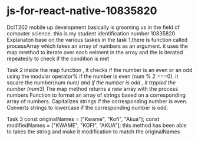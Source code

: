 # js-for-react-native-10835820
DcIT202 mobile up development basically is grooming us in the field of computer science.
this is my student identification number 10835820
Explanaton base on the various taskes 
in the task 1,there is function called  processArray which takes an array of numbers as an argument.
it uses the  map mrethod to iterate over each eelment in the array and  the is iterated repeatedly to check if the condition is met

Task 2
inside the   map  function , it checks  if the number is an even or an odd using the modular operator%
if the number is even  (num % 2 ===0). it square the number(num *num) and if the number is odd , it trppled the number (num*3)
The map method returns a new array with the process numbers
Function to format an array of strings based on a corresponding array of numbers.
  Capitalizes strings if the corresponding number is even.
 Converts strings to lowercase if the corresponding number is odd.

 Task 3 
 const originalNames = ["Kwame", "Kofi", "Akua"];
   const modifiedNames = ["KWAME", "KOFI", "AKUA"];
   this method has been able to takes the string and make it modification to match the originalNames
   
  
  












